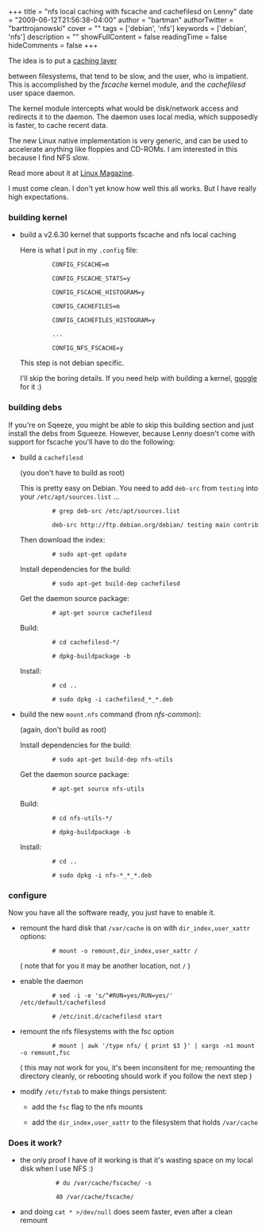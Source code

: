 +++
title = "nfs local caching with fscache and cachefilesd on Lenny"
date = "2009-06-12T21:56:38-04:00"
author = "bartman"
authorTwitter = "barttrojanowski"
cover = ""
tags = ['debian', 'nfs']
keywords = ['debian', 'nfs']
description = ""
showFullContent = false
readingTime = false
hideComments = false
+++

The idea is to put a [caching layer](http://git.kernel.org/?p=linux/kernel/git/torvalds/linux-2.6.git;a=tree;f=Documentation/filesystems/caching/fscache.txt;h=HEAD;hb=HEAD)

between filesystems, that tend to be slow, and the user, who is impatient.  This is accomplished by the *fscache* kernel module, and the *cachefilesd* user space daemon.

The kernel module intercepts what would be disk/network access and redirects it to the daemon.  The daemon uses local media, which supposedly is faster, to cache recent data.



The new Linux native implementation is very generic, and can be used to accelerate anything like floppies and CD-ROMs.  I am interested in this because I find NFS slow.



Read more about it at [Linux Magazine](http://www.linux-mag.com/id/7378/).



<!--more-->



I must come clean.  I don't yet know how well this all works.  But I have really high expectations.



### building kernel



 - build a v2.6.30 kernel that supports fscache and nfs local caching



   Here is what I put in my `.config` file:



                CONFIG_FSCACHE=m

                CONFIG_FSCACHE_STATS=y

                CONFIG_FSCACHE_HISTOGRAM=y

                CONFIG_CACHEFILES=m

                CONFIG_CACHEFILES_HISTOGRAM=y

                ...

                CONFIG_NFS_FSCACHE=y



   This step is not debian specific.

   I'll skip the boring details.  If you need help with building a kernel, [google](http://google.com) for it :)



### building debs



If you're on Sqeeze, you might be able to skip this building section and just install the debs from Squeeze.  However, because Lenny doesn't come with support for fscache you'll have to do the following:



 - build a `cachefilesd`



   (you don't have to build as root)



   This is pretty easy on Debian.  You need to add `deb-src` from `testing` into your `/etc/apt/sources.list` ...



                # grep deb-src /etc/apt/sources.list

                deb-src http://ftp.debian.org/debian/ testing main contrib



   Then download the index:



                # sudo apt-get update



   Install dependencies for the build:



                # sudo apt-get build-dep cachefilesd



   Get the daemon source package:



                # apt-get source cachefilesd



   Build:



                # cd cachefilesd-*/

                # dpkg-buildpackage -b



   Install:



                # cd ..

                # sudo dpkg -i cachefilesd_*_*.deb



 - build the new `mount.nfs` command (from *nfs-common*):



   (again, don't build as root)



   Install dependencies for the build:



                # sudo apt-get build-dep nfs-utils



   Get the daemon source package:



                # apt-get source nfs-utils



   Build:



                # cd nfs-utils-*/

                # dpkg-buildpackage -b



   Install:



                # cd ..

                # sudo dpkg -i nfs-*_*_*.deb



### configure



Now you have all the software ready, you just have to enable it.



 - remount the hard disk that `/var/cache` is on with `dir_index,user_xattr` options:



                # mount -o remount,dir_index,user_xattr /



   ( note that for you it may be another location, not `/` )



 - enable the daemon



                # sed -i -e 's/^#RUN=yes/RUN=yes/' /etc/default/cachefilesd

                # /etc/init.d/cachefilesd start



 - remount the nfs filesystems with the fsc option



                # mount | awk '/type nfs/ { print $3 }' | xargs -n1 mount -o remount,fsc



   ( this may not work for you, it's been inconsitent for me; remounting the directory cleanly, or rebooting should work if you follow the next step )



 - modify `/etc/fstab` to make things persistent:

 

   - add the `fsc` flag to the nfs mounts



   - add the `dir_index,user_xattr` to the filesystem that holds `/var/cache`





### Does it work?



 - the only proof I have of it working is that it's wasting space on my local disk when I use NFS :)



                 # du /var/cache/fscache/ -s

                 40 /var/cache/fscache/



 - and doing `cat * >/dev/null` does seem faster, even after a clean remount
